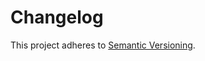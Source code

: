 # Changelog

This project adheres to [Semantic Versioning].

[Semantic Versioning]: https://semver.org/spec/v2.0.0.html
